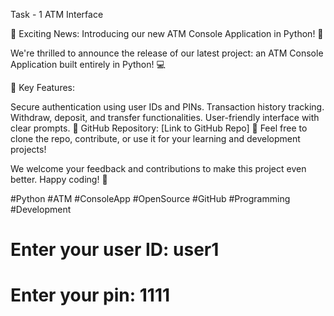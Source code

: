 Task - 1 
ATM Interface

🚀 Exciting News: Introducing our new ATM Console Application in Python! 🎉

We're thrilled to announce the release of our latest project: an ATM Console Application built entirely in Python! 💻

🔑 Key Features:

Secure authentication using user IDs and PINs.
Transaction history tracking.
Withdraw, deposit, and transfer functionalities.
User-friendly interface with clear prompts.
🔗 GitHub Repository: [Link to GitHub Repo]
📝 Feel free to clone the repo, contribute, or use it for your learning and development projects!

We welcome your feedback and contributions to make this project even better. Happy coding! 🚀

#Python #ATM #ConsoleApp #OpenSource #GitHub #Programming #Development

# Enter your user ID: user1

# Enter your pin: 1111
